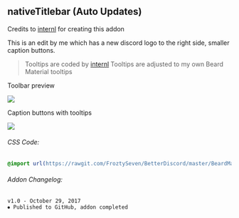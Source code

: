 
## nativeTitlebar (Auto Updates)
Credits to [internl](https://github.com/intrnl) for creating this addon

This is an edit by me which has a new discord logo to the right side, smaller caption buttons.
>Tooltips are coded by [internl](https://github.com/intrnl)
>Tooltips are adjusted to my own Beard Material tooltips

Toolbar preview

![](https://vgy.me/aHUKBH.jpg)

Caption buttons with tooltips

![](https://vgy.me/b4NKBS.gif)

###### CSS Code:
```css
@import url(https://rawgit.com/FroztySeven/BetterDiscord/master/BeardMaterial_Addons/ClassicServerDropdown/code.css);
```

###### Addon Changelog:
```
v1.0 - October 29, 2017
⦁ Published to GitHub, addon completed
```


